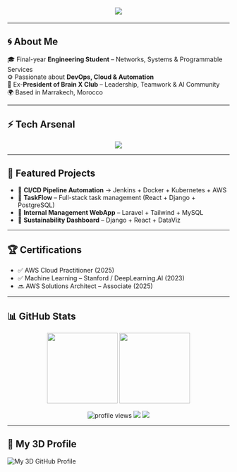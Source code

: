 <!-- Omar Lahjouji GitHub Profile README -->

<h1 align="center">
  <img src="https://readme-typing-svg.herokuapp.com?font=Orbitron&size=35&color=9112BC&center=true&vCenter=true&width=850&height=70&lines=🚀+Omar+Lahjouji;💻+DevOps+%7C+Cloud+%7C+Automation;⚡+Building+Scalable+Futures" />
</h1>

---

## 🌀 About Me
🎓 Final-year **Engineering Student** – Networks, Systems & Programmable Services  
⚙️ Passionate about **DevOps, Cloud & Automation**  
🧠 Ex-**President of Brain X Club** – Leadership, Teamwork & AI Community  
🌍 Based in Marrakech, Morocco  

---

## ⚡ Tech Arsenal
<p align="center">
  <img src="https://skillicons.dev/icons?i=aws,docker,kubernetes,terraform,jenkins,ansible,git,github,linux,python,java,js,react,django,laravel,mysql,postgresql" />
</p>

---

## 🚀 Featured Projects
- 🔹 **CI/CD Pipeline Automation** → Jenkins + Docker + Kubernetes + AWS  
- 🔹 **TaskFlow** – Full-stack task management (React + Django + PostgreSQL)  
- 🔹 **Internal Management WebApp** – Laravel + Tailwind + MySQL  
- 🔹 **Sustainability Dashboard** – Django + React + DataViz  

---

## 🏆 Certifications
- ✅ AWS Cloud Practitioner (2025)  
- ✅ Machine Learning – Stanford / DeepLearning.AI (2023)  
- 🔜 AWS Solutions Architect – Associate (2025)  

---

## 📊 GitHub Stats

<p align="center">
  <img src="https://github-readme-stats.vercel.app/api?username=omarlahjouji001&show_icons=true&theme=radical&hide_border=true" height="160"/>
  <img src="https://streak-stats.demolab.com?user=omarlahjouji001&theme=radical&hide_border=true" height="160"/>
</p>

<p align="center">
  <img src="https://komarev.com/ghpvc/?username=omarlahjouji001&style=flat-square&color=00F7FF" alt="profile views"/>
  <img src="https://img.shields.io/github/followers/omarlahjouji001?style=flat-square&color=00F7FF"/>
  <img src="https://img.shields.io/badge/Contributions-132-brightgreen?style=flat-square&logo=github"/>
</p>

---

## 🐍 My 3D Profile
![My 3D GitHub Profile](profile/profile-night-green.svg)

